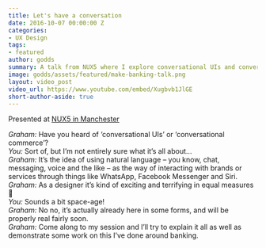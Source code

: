 ```yaml
---
title: Let's have a conversation
date: 2016-10-07 00:00:00 Z
categories:
- UX Design
tags:
- featured
author: godds
summary: A talk from NUX5 where I explore conversational UIs and conversational commerce.
image: godds/assets/featured/make-banking-talk.png
layout: video_post
video_url: https://www.youtube.com/embed/Xugbvb1JlGE
short-author-aside: true
---
```


Presented at [NUX5 in Manchester](https://2016.nuxconf.uk/)

*Graham:* Have you heard of ‘conversational UIs’ or ‘conversational commerce’?<br/>
*You:* Sort of, but I’m not entirely sure what it’s all about…<br/>
*Graham:* It’s the idea of using natural language – you know, chat, messaging, voice and the like – as the way of interacting with brands or services through things like WhatsApp, Facebook Messenger and Siri.<br/>
*Graham:* As a designer it’s kind of exciting and terrifying in equal measures 🙂<br/>
*You:* Sounds a bit space-age!<br/>
*Graham:* No no, it’s actually already here in some forms, and will be properly real fairly soon.<br/>
*Graham:* Come along to my session and I’ll try to explain it all as well as demonstrate some work on this I’ve done around banking.
